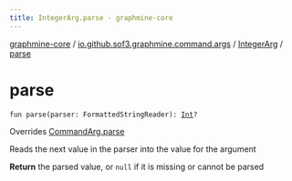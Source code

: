 ```yaml
---
title: IntegerArg.parse - graphmine-core
---
```


[graphmine-core](../../index.html) / [io.github.sof3.graphmine.command.args](../index.html) / [IntegerArg](index.html) / [parse](./parse.html)

# parse

`fun parse(parser: FormattedStringReader): `[`Int`](https://kotlinlang.org/api/latest/jvm/stdlib/kotlin/-int/index.html)`?`

Overrides [CommandArg.parse](../-command-arg/parse.html)

Reads the next value in the parser into the value for the argument

**Return**
the parsed value, or `null` if it is missing or cannot be parsed

